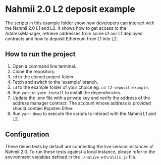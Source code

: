 # Nahmii 2.0 L2 deposit example

The scripts in this example folder show how developers can interact with the Nahmii 2.0 L1 and L2. It shows how to get access to the AddressManager, retrieve addresses from some of our L1 deployed contracts and how to deposit Ethereum from L1 into L2.

## How to run the project

1. Open a command line terminal.
2. Clone the repository.
3. `cd` to the cloned project folder.
4. Fetch and switch to the 'example' branch.
5. `cd` to the example folder of your choice eg. `cd l2-deposit-example`.
6. Run `yarn` or `yarn install` to install the dependencies.
7. Update the .env file with a private key and verify the address of the address manager contract. The account whose address is provided should contain Ropsten Ether.
8. Run `yarn demo` to execute the scripts to interact with the Nahmii L1 and L2.

## Configuration

These demo tests by default are connecting the live service instances of Nahmii 2.0. To run these tests against a local instance, please refer to the environment variables defined in the `./native-eth/utils.js` file.
